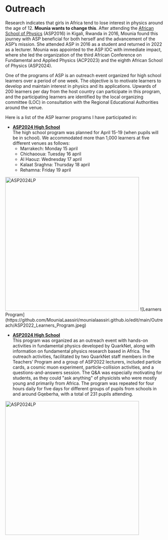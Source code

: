 # Outreach
Research indicates that girls in Africa tend to lose interest in physics around the age of 12. **Mounia wants to change this**. After attending the
[African School of Physics](https://africanschoolofphysics.org) (ASP2016) in Kigali, Rwanda in 2016, Mounia found this journey with ASP beneficial for both herself 
and the advancement of the ASP’s mission. She attended ASP in 2016 as a student and returned in 2022 as a lecturer. 
Mounia was appointed to the ASP IOC with immediate impact, where she led the organization of the third African Conference on Fundamental and Applied Physics (ACP2023)
and the eighth African School of Physics (ASP2024).

One of the programs of ASP is an outreach event organized for high school learners over a period of one week. 
The objective is to motivate learners to develop and maintain interest in physics and its applications. 
Upwards of 200 learners per day from the host country can participate in this program, and the participating 
learners are identified by the local organizing committee (LOC) in consultation with the Regional Educational Authorities around the venue.

Here is a list of the ASP learner programs I have participated in:
- **[ASP2024 High School](https://indico.cern.ch/event/1393743/)** <br /> 
    The high school program was planned for April 15-19 (when pupils will be in school). We accommodated more than 1,000 learners at five different venues as follows:
  - Marrakech: Monday 15 april
  - Chichaooua: Tuesday 16 april
  - Al Haouz:  Wednesday 17 april
  - Kalaat Sraghna: Thursday 18 april
  - Rehamna: Friday 19 april
  
<img style="" width="425" alt="ASP2024LP" title="ASP2024LP" src="../ASP2022_Learners_Program.jpeg">
![Learners Program](https://github.com/MouniaLaassiri/mounialaassiri.github.io/edit/main/Outreach/ASP2022_Learners_Program.jpeg)


- **[ASP2024 High School]([https://indico.cern.ch/event/1393743/](https://africanschoolofphysics.org/asp2022/))** <br /> 
    This program was organized as an outreach event with hands-on activities in fundamental physics developed by QuarkNet, along with information
    on fundamental physics research based in Africa. The outreach activities, facilitated by two QuarkNet staff members in the Teachers’ Program
    and a group of ASP2022 lecturers, included particle cards, a cosmic muon experiment, particle-collision activities, and a questions-and-answers session.
    The Q&A was especially motivating for students, as they could "ask anything" of physicists who were mostly young and primarily from Africa. The program was repeated 
    for four hours daily for five days for different groups of pupils from schools in and around Gqeberha, with a total of 231 pupils attending.

<img style="" width="425" alt="ASP2024LP" title="ASP2024LP" src="../ASP2024_Learners_Program.jpeg">
